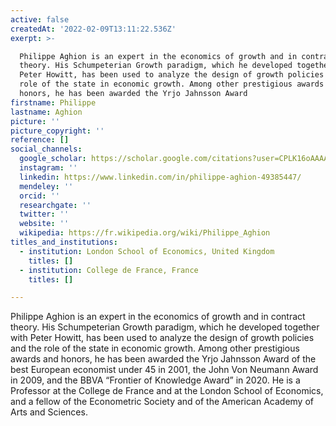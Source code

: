 ```yaml
---
active: false
createdAt: '2022-02-09T13:11:22.536Z'
exerpt: >-

  Philippe Aghion is an expert in the economics of growth and in contract
  theory. His Schumpeterian Growth paradigm, which he developed together with
  Peter Howitt, has been used to analyze the design of growth policies and the
  role of the state in economic growth. Among other prestigious awards and
  honors, he has been awarded the Yrjo Jahnsson Award
firstname: Philippe
lastname: Aghion
picture: ''
picture_copyright: ''
reference: []
social_channels:
  google_scholar: https://scholar.google.com/citations?user=CPLK16oAAAAJ&hl=zh-TW
  instagram: ''
  linkedin: https://www.linkedin.com/in/philippe-aghion-49385447/
  mendeley: ''
  orcid: ''
  researchgate: ''
  twitter: ''
  website: ''
  wikipedia: https://fr.wikipedia.org/wiki/Philippe_Aghion
titles_and_institutions:
  - institution: London School of Economics, United Kingdom
    titles: []
  - institution: College de France, France
    titles: []

---
```


Philippe Aghion is an expert in the economics of growth and in contract theory. His Schumpeterian Growth paradigm, which he developed together with Peter Howitt, has been used to analyze the design of growth policies and the role of the state in economic growth. Among other prestigious awards and honors, he has been awarded the Yrjo Jahnsson Award of the best European economist under 45 in 2001, the John Von Neumann Award in 2009, and the BBVA “Frontier of Knowledge Award” in 2020. He is a Professor at the College de France and at the London School of Economics, and a fellow of the Econometric Society and of the American Academy of Arts and Sciences.
